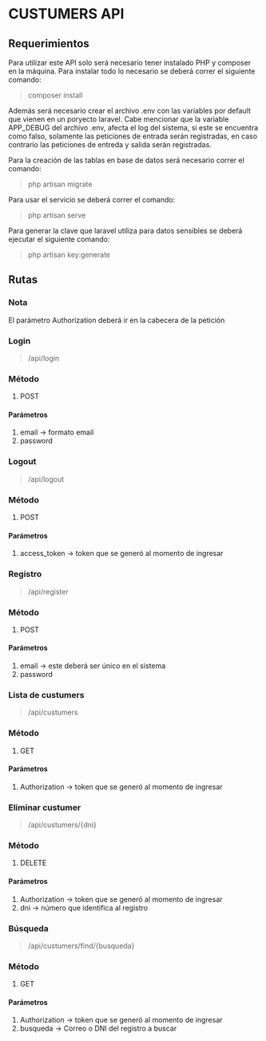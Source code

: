 # CUSTUMERS API
## Requerimientos
Para utilizar este API solo será necesario tener instalado PHP y composer en la máquina.
Para instalar todo lo necesario se deberá correr el siguiente comando:
> composer install

Además será necesario crear el archivo .env con las variables por default que vienen en un poryecto laravel. Cabe mencionar que la variable APP_DEBUG del archivo .env, afecta el log del sistema, si este
se encuentra como falso, solamente las peticiones de entrada serán registradas, en caso contrario las
peticiones de entreda y salida serán registradas.

Para la creación de las tablas en base de datos será necesario correr el comando:
> php artisan migrate

Para usar el servicio se deberá correr el comando:
> php artisan serve

Para generar la clave que laravel utiliza para datos sensibles se deberá ejecutar el siguiente comando:
> php artisan key:generate

## Rutas
### Nota
El parámetro Authorization deberá ir en la cabecera de la petición

### Login
> /api/login

### Método
1. POST

#### Parámetros
1. email -> formato email
2. password

### Logout
> /api/logout

### Método
1. POST

#### Parámetros
1. access_token -> token que se generó al momento de ingresar

### Registro
> /api/register

### Método
1. POST

#### Parámetros
1. email -> este deberá ser único en el sistema
2. password 

### Lista de custumers
> /api/custumers

### Método
1. GET

#### Parámetros
1. Authorization -> token que se generó al momento de ingresar

### Eliminar custumer
> /api/custumers/{dni}

### Método
1. DELETE

#### Parámetros
1. Authorization -> token que se generó al momento de ingresar
2. dni -> número que identifica al registro

### Búsqueda
> /api/custumers/find/{busqueda}

### Método
1. GET

#### Parámetros
1. Authorization -> token que se generó al momento de ingresar
2. busqueda -> Correo o DNI del registro a buscar
